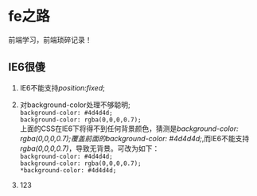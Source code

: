 # fe之路 #
前端学习，前端琐碎记录！

## IE6很傻 ##
1. IE6不能支持*position:fixed*;

2. 对background-color处理不够聪明;    
    `background-color: #4d4d4d;`    
    `background-color: rgba(0,0,0,0.7);`    
    上面的CSS在IE6下将得不到任何背景颜色，猜测是*background-color: rgba(0,0,0,0.7);*覆盖前面的*background-color: #4d4d4d;*,而IE6不能支持*rgba(0,0,0,0.7)*，导致无背景。可改为如下：    
    `background-color: #4d4d4d;`    
    `background-color: rgba(0,0,0,0.7);`    
    `*background-color: #4d4d4d;`

3. 123
    
    
